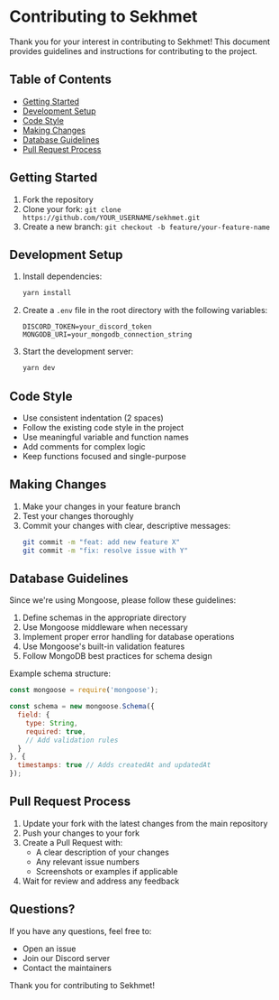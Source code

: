 # Contributing to Sekhmet

Thank you for your interest in contributing to Sekhmet! This document provides guidelines and instructions for contributing to the project.

## Table of Contents
- [Getting Started](#getting-started)
- [Development Setup](#development-setup)
- [Code Style](#code-style)
- [Making Changes](#making-changes)
- [Database Guidelines](#database-guidelines)
- [Pull Request Process](#pull-request-process)

## Getting Started

1. Fork the repository
2. Clone your fork: `git clone https://github.com/YOUR_USERNAME/sekhmet.git`
3. Create a new branch: `git checkout -b feature/your-feature-name`

## Development Setup

1. Install dependencies:
   ```bash
   yarn install
   ```

2. Create a `.env` file in the root directory with the following variables:
   ```
   DISCORD_TOKEN=your_discord_token
   MONGODB_URI=your_mongodb_connection_string
   ```

3. Start the development server:
   ```bash
   yarn dev
   ```

## Code Style

- Use consistent indentation (2 spaces)
- Follow the existing code style in the project
- Use meaningful variable and function names
- Add comments for complex logic
- Keep functions focused and single-purpose

## Making Changes

1. Make your changes in your feature branch
2. Test your changes thoroughly
3. Commit your changes with clear, descriptive messages:
   ```bash
   git commit -m "feat: add new feature X"
   git commit -m "fix: resolve issue with Y"
   ```

## Database Guidelines

Since we're using Mongoose, please follow these guidelines:

1. Define schemas in the appropriate directory
2. Use Mongoose middleware when necessary
3. Implement proper error handling for database operations
4. Use Mongoose's built-in validation features
5. Follow MongoDB best practices for schema design

Example schema structure:
```javascript
const mongoose = require('mongoose');

const schema = new mongoose.Schema({
  field: {
    type: String,
    required: true,
    // Add validation rules
  }
}, {
  timestamps: true // Adds createdAt and updatedAt
});
```

## Pull Request Process

1. Update your fork with the latest changes from the main repository
2. Push your changes to your fork
3. Create a Pull Request with:
   - A clear description of your changes
   - Any relevant issue numbers
   - Screenshots or examples if applicable
4. Wait for review and address any feedback

## Questions?

If you have any questions, feel free to:
- Open an issue
- Join our Discord server
- Contact the maintainers

Thank you for contributing to Sekhmet! 
